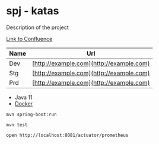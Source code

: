 # spj - katas

Description of the project

[Link to Confluence](http://example.com)


| Name | Url  |
|------|------|
| Dev  | [http://example.com](http://example.com) |
| Stg  | [http://example.com](http://example.com) |
| Prd  | [http://example.com](http://example.com) |



- Java 11
- [Docker](https://docs.docker.com/docker-for-mac/install/)


`mvn spring-boot:run`


`mvn test`


`open http://localhost:8081/actuator/prometheus`
